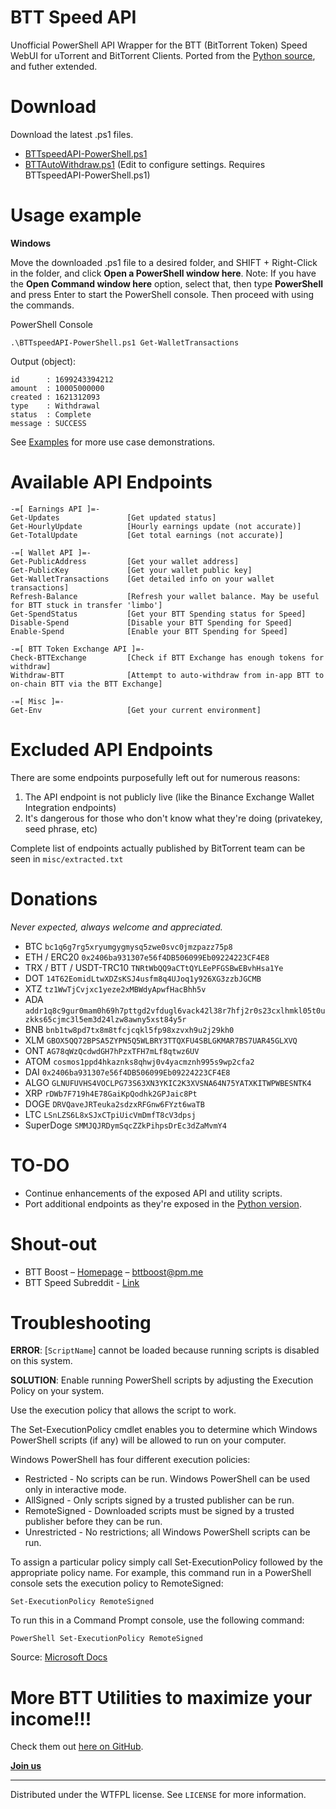 # BTT Speed API
Unofficial PowerShell API Wrapper for the BTT (BitTorrent Token) Speed WebUI for uTorrent and BitTorrent Clients.
Ported from the [Python source](https://github.com/BTTBoost/BTTSpeed-API), and futher extended.

# Download

Download the latest .ps1 files.
* [BTTspeedAPI-PowerShell.ps1](https://raw.githubusercontent.com/ArchiRocksTech/BTTSpeed-API-PowerShell/main/BTTspeedAPI-PowerShell.ps1)
* [BTTAutoWithdraw.ps1](https://raw.githubusercontent.com/ArchiRocksTech/BTTSpeed-API-PowerShell/main/examples/BTTAutoWithdraw.ps1) (Edit to configure settings. Requires BTTspeedAPI-PowerShell.ps1)

# Usage example

**Windows**

Move the downloaded .ps1 file to a desired folder, and SHIFT + Right-Click in the folder, and click **Open a PowerShell window here**.
Note: If you have the **Open Command window here** option, select that, then type **PowerShell** and press Enter to start the PowerShell console. Then proceed with using the commands.

PowerShell Console

```
.\BTTspeedAPI-PowerShell.ps1 Get-WalletTransactions
```

Output (object):
```
id      : 1699243394212
amount  : 10005000000
created : 1621312093
type    : Withdrawal
status  : Complete
message : SUCCESS
```

See [Examples](https://github.com/ArchiRocksTech/BTTSpeed-API-PowerShell/tree/main/examples) for more use case demonstrations.

# Available API Endpoints

```
-=[ Earnings API ]=-
Get-Updates               [Get updated status]
Get-HourlyUpdate          [Hourly earnings update (not accurate)]
Get-TotalUpdate           [Get total earnings (not accurate)]

-=[ Wallet API ]=-
Get-PublicAddress         [Get your wallet address]
Get-PublicKey             [Get your wallet public key]
Get-WalletTransactions    [Get detailed info on your wallet transactions]
Refresh-Balance           [Refresh your wallet balance. May be useful for BTT stuck in transfer 'limbo']
Get-SpendStatus           [Get your BTT Spending status for Speed]
Disable-Spend             [Disable your BTT Spending for Speed]
Enable-Spend              [Enable your BTT Spending for Speed]

-=[ BTT Token Exchange API ]=-
Check-BTTExchange         [Check if BTT Exchange has enough tokens for withdraw]
Withdraw-BTT              [Attempt to auto-withdraw from in-app BTT to on-chain BTT via the BTT Exchange]

-=[ Misc ]=-
Get-Env                   [Get your current environment]
```

# Excluded API Endpoints
There are some endpoints purposefully left out for numerous reasons: 
1) The API endpoint is not publicly live (like the Binance Exchange Wallet Integration endpoints)
2) It's dangerous for those who don't know what they're doing (privatekey, seed phrase, etc)

Complete list of endpoints actually published by BitTorrent team can be seen in ``misc/extracted.txt``

# Donations
*Never expected, always welcome and appreciated.*
* BTC `bc1q6g7rg5xryumgygmysq5zwe0svc0jmzpazz75p8`
* ETH / ERC20 `0x2406ba931307e56f4DB506099Eb09224223CF4E8`
* TRX / BTT / USDT-TRC10 `TNRtWbQQ9aCTtQYLEePFGSBwEBvhHsa1Ye`
* DOT `14T62EomidLtwXDZsKSJ4usfm8q4UJoq1y926XG3zzbJGCMB`
* XTZ `tz1WwTjCvjxc1yeze2xMBWdyApwfHacBhh5v`
* ADA `addr1q8c9gur0mam0h69h7pttgd2vfdugl6vack42l38r7hfj2r0s23cxlhmkl05t0uzkks65cjmc3l5em3d24lzw8awny5xst84y5r`
* BNB `bnb1tw8pd7tx8m8tfcjcqkl5fp98xzvxh9u2j29kh0`
* XLM `GBOX5QQ72BPSA5ZYPN5Q5WLBRY3TTQXFU4SBLGKMAR7BS7UAR45GLXVQ`
* ONT `AG78qWzQcdwdGH7hPzxTFH7mLf8qtwz6UV`
* ATOM `cosmos1ppd4hkaznks8qhwj0v4yacmznh995s9wp2cfa2`
* DAI `0x2406ba931307e56f4DB506099Eb09224223CF4E8`
* ALGO `GLNUFUVHS4VOCLPG73S63XN3YKIC2K3XVSNA64N75YATXKITWPWBESNTK4`
* XRP `rDWb7F719h4E78GaiKpQodhk2GPJaic8Pt`
* DOGE `DRVQaveJRTeuka2sdzxRFGnw6FYzt6waTB`
* LTC `LSnLZS6L8xSJxCTpiUicVmDmfT8cV3dpsj`
* SuperDoge `SMMJQJRDymSqcZZkPihpsDrEc3dZaMvmY4`

# TO-DO

* Continue enhancements of the exposed API and utility scripts.
* Port additional endpoints as they're exposed in the [Python version](https://github.com/BTTBoost/BTTSpeed-API).

# Shout-out

* BTT Boost – [Homepage](https://bttboost.com) – bttboost@pm.me
* BTT Speed Subreddit - [Link](https://reddit.com/r/BTT_Speed)

# Troubleshooting

**ERROR**: [`ScriptName`] cannot be loaded because running scripts is disabled on this system.

**SOLUTION**: Enable running PowerShell scripts by adjusting the Execution Policy on your system.

Use the execution policy that allows the script to work.

The Set-ExecutionPolicy cmdlet enables you to determine which Windows PowerShell scripts (if any) will be allowed to run on your computer. 

Windows PowerShell has four different execution policies:

* Restricted - No scripts can be run. Windows PowerShell can be used only in interactive mode.
* AllSigned - Only scripts signed by a trusted publisher can be run.
* RemoteSigned - Downloaded scripts must be signed by a trusted publisher before they can be run.
* Unrestricted - No restrictions; all Windows PowerShell scripts can be run.

To assign a particular policy simply call Set-ExecutionPolicy followed by the appropriate policy name. For example, this command run in a PowerShell console sets the execution policy to RemoteSigned:

`Set-ExecutionPolicy RemoteSigned`

To run this in a Command Prompt console, use the following command:

`PowerShell Set-ExecutionPolicy RemoteSigned`

Source: [Microsoft Docs](https://docs.microsoft.com/en-us/previous-versions/windows/it-pro/windows-powershell-1.0/ee176961(v=technet.10)?redirectedfrom=MSDN)

# More BTT Utilities to maximize your income!!!
Check them out [here on GitHub](https://github.com/ArchiRocksTech/BTTspeedUtilities).

**[Join us](https://t.me/bttexchangewalletbalance)**

***

Distributed under the WTFPL license. See ``LICENSE`` for more information.
